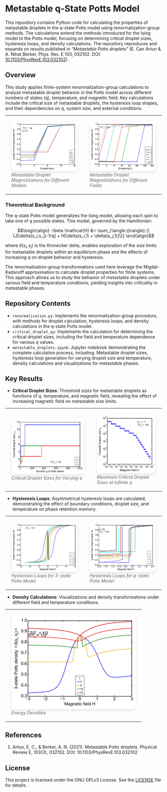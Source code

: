 # Metastable q-State Potts Model

This repository contains Python code for calculating the properties of metastable droplets in the q-state Potts model using renormalization-group methods. The calculations extend the methods introduced for the Ising model to the Potts model, focusing on determining critical droplet sizes, hysteresis loops, and density calculations. The repository reproduces and expands on results published in *"Metastable Potts droplets"* (E. Can Artun & A. Nihat Berker, Phys. Rev. E 103, 032102. DOI: [10.1103/PhysRevE.103.032102](https://journals.aps.org/pre/abstract/10.1103/PhysRevE.103.032102)).

## Overview

This study applies finite-system renormalization-group calculations to analyze metastable droplet behavior in the Potts model across different numbers of states (q), temperature, and magnetic field. Key calculations include the critical size of metastable droplets, the hysteresis loop shapes, and their dependencies on q, system size, and external conditions.

<div align="center">
  <table style="border: none; border-collapse: collapse;">
    <tr>
      <td style="padding: 20px;">
        <img src="./figures/metastable_droplet_magnetizations_varying-q.png" width="500" style="border-radius: 10px; box-shadow: 0 4px 8px rgba(0,0,0,0.1);"><br>
        <em style="color: #666;">Metastable Droplet Magnetizations for Different Models</em>
      </td>
      <td style="padding: 20px;">
        <img src="./figures/metastable_droplet_magnetizations_varying-H.png" width="500" style="border-radius: 10px; box-shadow: 0 4px 8px rgba(0,0,0,0.1);"><br>
        <em style="color: #666;">Metastable Droplet Magnetizations for Different Fields</em>
      </td>
    </tr>
  </table>
</div>

### Theoretical Background
The q-state Potts model generalizes the Ising model, allowing each spin to take one of $q$ possible states. This model, governed by the Hamiltonian:

$$\begin{align}
-\beta \mathcal{H} &= \sum_{\langle ij\rangle} {\{J[\delta(s_i,s_j)-1/q] + H[\delta(s_i,1) + \delta(s_j,1)]\}}
\end{align}$$

where $\delta(s_i,s_j)$  is the Kronecker delta, enables exploration of the size limits for metastable droplets within an equilibrium phase and the effects of increasing q on droplet behavior and hysteresis.

The renormalization-group transformations used here leverage the Migdal-Kadanoff approximation to calculate droplet properties for finite systems. This approach allows us to study the behavior of metastable droplets under various field and temperature conditions, yielding insights into criticality in metastable phases.

## Repository Contents

- `renormalization.py`: Implements the renormalization-group procedure, with methods for droplet calculation, hysteresis loops, and density calculations in the q-state Potts model.
- `critical_droplet.py`: Implements the calculation for determining the critical droplet sizes, including the field and temperature dependence for various $q$ values.
- `metastable_droplets.ipynb`: Jupyter notebook demonstrating the complete calculation process, including: Metastable droplet sizes, hysteresis loop generation for varying droplet size and temperature, density calculations and visualizations for metastable phases.

## Key Results

- **Critical Droplet Sizes**: Threshold sizes for metastable droplets as functions of $q$, temperature, and magnetic field, revealing the effect of increasing magnetic field on metastable size limits.

<div align="center">
  <table style="border: none; border-collapse: collapse;">
    <tr>
      <td style="padding: 20px;">
        <img src="./figures/critical_droplet_sizes.png" width=400" style="border-radius: 10px; box-shadow: 0 4px 8px rgba(0,0,0,0.1);"><br>
        <em style="color: #666;">Critical Droplet Sizes for Varying q</em>
      </td>
      <td style="padding: 20px;">
        <img src="./figures/max_critical_droplet_sizes.png" width="300" style="border-radius: 10px; box-shadow: 0 4px 8px rgba(0,0,0,0.1);"><br>
        <em style="color: #666;">Maximum Critical Droplet Sizes at Infinite q</em>
      </td>
    </tr>
  </table>
</div>

- **Hysteresis Loops**: Asymmetrical hysteresis loops are calculated, demonstrating the effect of boundary conditions, droplet size, and temperature on phase retention memory.

<div align="center">
  <table style="border: none; border-collapse: collapse;">
    <tr>
      <td style="padding: 20px;">
        <img src="./figures/hysteresis_loop_3state.png" width="400" style="border-radius: 10px; box-shadow: 0 4px 8px rgba(0,0,0,0.1);"><br>
        <em style="color: #666;">Hysteresis Loops for 3-state Potts Model</em>
      </td>
      <td style="padding: 20px;">
        <img src="./figures/hysteresis_loop_qstate.png" width="400" style="border-radius: 10px; box-shadow: 0 4px 8px rgba(0,0,0,0.1);"><br>
        <em style="color: #666;">Hysteresis Loops for q-state Potts Model</em>
      </td>
    </tr>
  </table>
</div>

- **Density Calculations**: Visualizations and density transformations under different field and temperature conditions.

<div align="center">
  <table style="border: none; border-collapse: collapse;">
    <tr>
      <td style="padding: 20px;">
        <img src="./figures/densities.png" width="400" style="border-radius: 10px; box-shadow: 0 4px 8px rgba(0,0,0,0.1);"><br>
        <em style="color: #666;">Energy Densities</em>
      </td>
    </tr>
  </table>
</div>

## References

1. Artun, E. C., & Berker, A. N. (2021). Metastable Potts droplets. Physical Review E, 103(3), 032102. DOI: 10.1103/PhysRevE.103.032102

## License

This project is licensed under the GNU GPLv3 License. See the [LICENSE](LICENSE) file for details.
